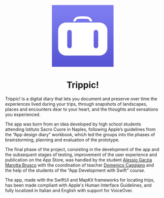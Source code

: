 <div align="center">

  <img src="Trippic/Assets.xcassets/AppIcon.appiconset/Trippic Icon-2.jpg" alt="logo" width="200" height="auto" />
  <h1>Trippic!</h1>
  
</div>

Trippic! is a digital diary that lets you document and preserve over time the experiences lived during your trips, through snapshots of landscapes, places and encounters dear to your heart, and the thoughts and sensations you experienced.

The app was born from an idea developed by high school students attending Istituto Sacro Cuore in Naples, following Apple’s guidelines from the ”App design diary” workbook, which led the groups into the phases of brainstorming, planning and evaluation of the prototype.

The final phase of the project, consisting in the development of the app and the subsequent stages of testing, improvement of the user experience and publication on the App Store, was handled by the student [Alessio Garzia Marotta Brusco](https://www.github.com/alessiobrusco13) with the coordination of teacher [Domenico Caggiano](https://www.github.com/DomenicoCaggiano) and the help of the students of the “App Development with Swift” course.

The app, made with the SwiftUI and MapKit frameworks for locating trips, has been made compliant with Apple's Human Interface Guidelines, and fully localized in Italian and English with support for VoiceOver.
